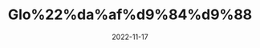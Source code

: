 ---
title: 'Glo%22%da%af%d9%84%d9%88'
date: '2022-11-17' 
metatag: '' 
inventory: '0' 
draft: false 
# meta description 
shortDescripton: ''
description: 'Herbs+%d8%ac%da%91%db%8c+%d8%a8%d9%88%d9%b9%db%8c'
longdescription: ''
tags: ''
brand: ''
subCategory: ''
sellCount: '0'
featured: True
# product Price
price: '50.0'
# Product Short Description
shortDescription: ''
productID: '52B9C490-AC48-ED11-996A-005056B3A416'
type: 'products'
category: 'Herbs+%d8%ac%da%91%db%8c+%d8%a8%d9%88%d9%b9%db%8c' 
thumnailproduct: 'https://eraconnect.blob.core.windows.net/product-images/aminsaddiquidawakhana/9b32ae81-2c32-462a-b5d0-664077e8ac4c.webp' 
images:
  - image: 'https://eraconnect.blob.core.windows.net/product-images/aminsaddiquidawakhana/9b32ae81-2c32-462a-b5d0-664077e8ac4c.webp'  
Variants:
---